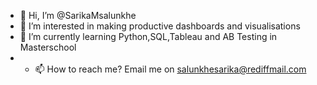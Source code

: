 - 👋 Hi, I’m @SarikaMsalunkhe
- 👀 I’m interested in making productive dashboards and visualisations
- 🌱 I’m currently learning Python,SQL,Tableau and AB Testing in Masterschool
- - 📫 How to reach me? Email me on salunkhesarika@rediffmail.com

<!---
SarikaMsalunkhe/SarikaMsalunkhe is a ✨ special ✨ repository because its `README.md` (this file) appears on your GitHub profile.
You can click the Preview link to take a look at your changes.
--->

